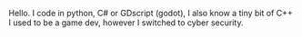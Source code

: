 Hello. I code in python, C# or GDscript (godot), I also know a tiny bit of C++
I used to be a game dev, however I switched to cyber security.
